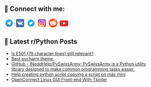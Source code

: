 ## 🔎 Connect with me:
[<img src="https://github.com/bullbesh/bullbesh/blob/main/images/Telegram.png" width="32" height="32" />](https://t.me/bullbesh)
[<img src="https://github.com/bullbesh/bullbesh/blob/main/images/VK.png" width="32" height="32" />](https://vk.com/bullbesh)
[<img src="https://github.com/bullbesh/bullbesh/blob/main/images/Twitter.png" width="32" height="32" />](https://twitter.com/bullbesh1)
[<img src="https://github.com/bullbesh/bullbesh/blob/main/images/Instagram.png" width="32" height="32" />](https://www.instagram.com/bullbesh)
[<img src="https://github.com/bullbesh/bullbesh/blob/main/images/Reddit.png" width="32" height="32" />](https://www.reddit.com/user/bullbesh)
[<img src="https://github.com/bullbesh/bullbesh/blob/main/images/YouTube.png" width="32" height="32" />](https://www.youtube.com/channel/UCtfjRs6uzgq5mfm8S06WTcg)

## 📕 Latest r/Python Posts
<!-- BLOG-POST-LIST:START -->
- [Is E501 &lpar;79 character lines&rpar; still relevant?](https://www.reddit.com/r/Python/comments/12cx3fa/is_e501_79_character_lines_still_relevant/)
- [Best pycharm theme.](https://www.reddit.com/r/Python/comments/12cwtp2/best_pycharm_theme/)
- [GitHub - INeddHelp/PySwissArmy: PySwissArmy is a Python utility library designed to make common programming tasks easier.](https://www.reddit.com/r/Python/comments/12cu0mo/github_ineddhelppyswissarmy_pyswissarmy_is_a/)
- [Help creating python script copying a script on mac mini](https://www.reddit.com/r/Python/comments/12ctlyt/help_creating_python_script_copying_a_script_on/)
- [OpenConnect Linux GUI Front-end With Tkinter](https://www.reddit.com/r/Python/comments/12crz98/openconnect_linux_gui_frontend_with_tkinter/)
<!-- BLOG-POST-LIST:END -->
